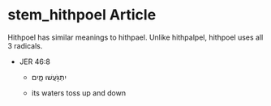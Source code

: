 # stem_hithpoel Article
Hithpoel has similar meanings to hithpael. Unlike hithpalpel, hithpoel uses all 3 radicals.

* JER 46:8

    * יִתְגֹּ֣עֲשׁוּ מָ֑יִם 

    * its waters toss up and down 

